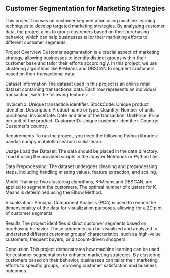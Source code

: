 <h2>Customer Segmentation for Marketing Strategies</h2>
This project focuses on customer segmentation using machine learning techniques to develop targeted marketing strategies. By analyzing customer data, the project aims to group customers based on their purchasing behavior, which can help businesses tailor their marketing efforts to different customer segments.

Project Overview
Customer segmentation is a crucial aspect of marketing strategy, allowing businesses to identify distinct groups within their customer base and tailor their efforts accordingly. In this project, we use clustering algorithms like K-Means and DBSCAN to segment customers based on their transactional data.

Dataset Information
The dataset used in this project is an online retail dataset containing transactional data. Each row represents an individual transaction, with the following features:

InvoiceNo: Unique transaction identifier.
StockCode: Unique product identifier.
Description: Product name or type.
Quantity: Number of units purchased.
InvoiceDate: Date and time of the transaction.
UnitPrice: Price per unit of the product.
CustomerID: Unique customer identifier.
Country: Customer's country.

Requirements
To run the project, you need the following Python libraries:
pandas
numpy
matplotlib
seaborn
scikit-learn

Usage
Load the Dataset: The data should be placed in the data directory. Load it using the provided scripts in the Jupyter Notebook or Python files.

Data Preprocessing: The dataset undergoes cleaning and preprocessing steps, including handling missing values, feature extraction, and scaling.

Model Training: Two clustering algorithms, K-Means and DBSCAN, are applied to segment the customers. The optimal number of clusters for K-Means is determined using the Elbow Method.

Visualization: Principal Component Analysis (PCA) is used to reduce the dimensionality of the data for visualization purposes, allowing for a 2D plot of customer segments.

Results
The project identifies distinct customer segments based on purchasing behavior. These segments can be visualized and analyzed to understand different customer groups' characteristics, such as high-value customers, frequent buyers, or discount-driven shoppers.

Conclusion
This project demonstrates how machine learning can be used for customer segmentation to enhance marketing strategies. By clustering customers based on their behavior, businesses can tailor their marketing efforts to specific groups, improving customer satisfaction and business outcomes.
